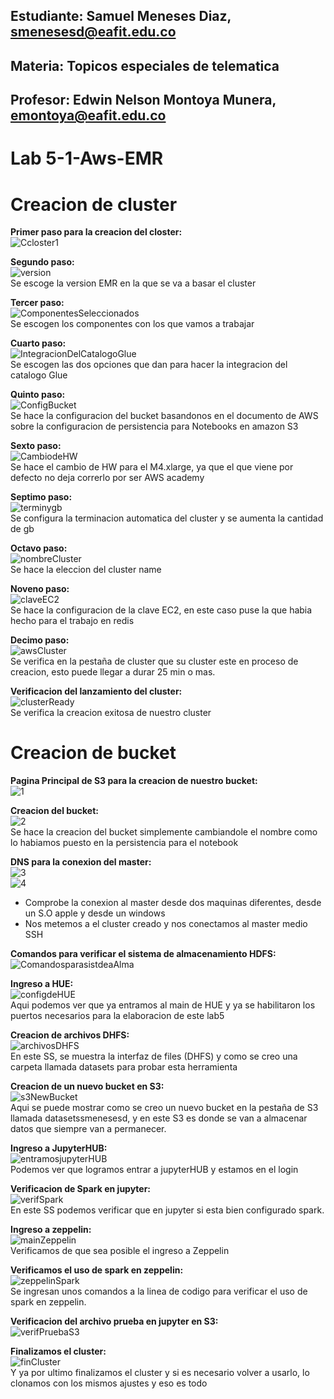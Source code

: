 ## Estudiante: Samuel Meneses Diaz, smenesesd@eafit.edu.co
## Materia: Topicos especiales de telematica
## Profesor: Edwin Nelson Montoya Munera, emontoya@eafit.edu.co 
#
# Lab 5-1-Aws-EMR
# 
# Creacion de cluster
__Primer paso para la creacion del closter:__   
   ![Ccloster1](https://raw.githubusercontent.com/smenesesd/TopicosTelematica/main/Lab5/img/Cluster/Ccloster1.png)

__Segundo paso:__      
   ![version](https://raw.githubusercontent.com/smenesesd/TopicosTelematica/main/Lab5/img/Cluster/version.png)   
Se escoge la version EMR en la que se va a basar el cluster

__Tercer paso:__   
   ![ComponentesSeleccionados](https://raw.githubusercontent.com/smenesesd/TopicosTelematica/main/Lab5/img/Cluster/ComponentesSeleccionados.png)   
Se escogen los componentes con los que vamos a trabajar

__Cuarto paso:__      
   ![IntegracionDelCatalogoGlue](https://raw.githubusercontent.com/smenesesd/TopicosTelematica/main/Lab5/img/Cluster/integracionDelCatalogoGlue.png)   
Se escogen las dos opciones que dan para hacer la integracion del catalogo Glue

__Quinto paso:__   
   ![ConfigBucket](https://raw.githubusercontent.com/smenesesd/TopicosTelematica/main/Lab5/img/Cluster/configBucket.png)   
Se hace la configuracion del bucket basandonos en el documento de AWS sobre la configuracion de persistencia para Notebooks en amazon S3

__Sexto paso:__   
   ![CambiodeHW](https://raw.githubusercontent.com/smenesesd/TopicosTelematica/main/Lab5/img/Cluster/cambioDeHW.png)   
Se hace el cambio de HW para el M4.xlarge, ya que el que viene por defecto no deja correrlo por ser AWS academy

__Septimo paso:__   
   ![terminygb](https://raw.githubusercontent.com/smenesesd/TopicosTelematica/main/Lab5/img/Cluster/terminygb.png)   
Se configura la terminacion automatica del cluster y se aumenta la cantidad de gb

__Octavo paso:__   
   ![nombreCluster](https://raw.githubusercontent.com/smenesesd/TopicosTelematica/main/Lab5/img/Cluster/nombreCluster.png)   
Se hace la eleccion del cluster name

__Noveno paso:__   
   ![claveEC2](https://raw.githubusercontent.com/smenesesd/TopicosTelematica/main/Lab5/img/Cluster/claveEC2.png)   
Se hace la configuracion de la clave EC2, en este caso puse la que habia hecho para el trabajo en redis

__Decimo paso:__   
   ![awsCluster](https://raw.githubusercontent.com/smenesesd/TopicosTelematica/main/Lab5/img/Cluster/AWScluster.png)   
Se verifica en la pestaña de cluster que su cluster este en proceso de creacion, esto puede llegar a durar 25 min o mas. 

__Verificacion del lanzamiento del cluster:__   
   ![clusterReady](https://raw.githubusercontent.com/smenesesd/TopicosTelematica/main/Lab5/img/Cluster/clusterReady.png)   
   Se verifica la creacion exitosa de nuestro cluster

# Creacion de bucket
__Pagina Principal de S3 para la creacion de nuestro bucket:__   
   ![1](https://raw.githubusercontent.com/smenesesd/TopicosTelematica/main/Lab5/img/Bucket/1.png)

__Creacion del bucket:__   
  ![2](https://raw.githubusercontent.com/smenesesd/TopicosTelematica/main/Lab5/img/Bucket/2.png)   
  Se hace la creacion del bucket simplemente cambiandole el nombre como lo habiamos puesto en la persistencia para el notebook

__DNS para la conexion del master:__   
  ![3](https://raw.githubusercontent.com/smenesesd/TopicosTelematica/main/Lab5/img/Bucket/4.png)   
  ![4](https://raw.githubusercontent.com/smenesesd/TopicosTelematica/main/Lab5/img/Bucket/5.png)   
  - Comprobe la conexion al master desde dos maquinas diferentes, desde un S.O apple y desde un windows 
  - Nos metemos a el cluster creado y nos conectamos al master medio SSH

__Comandos para verificar el sistema de almacenamiento HDFS:__   
  ![ComandosparasistdeaAlma](https://raw.githubusercontent.com/smenesesd/TopicosTelematica/main/Lab5/img/Cluster/ComandosparasistdeAlma.png) 

__Ingreso a HUE:__   
  ![configdeHUE](https://raw.githubusercontent.com/smenesesd/TopicosTelematica/main/Lab5/img/Cluster/configdeHUE.png)   
  Aqui podemos ver que ya entramos al main de HUE y ya se habilitaron los puertos necesarios para la elaboracion de este lab5

__Creacion de archivos DHFS:__   
  ![archivosDHFS](https://raw.githubusercontent.com/smenesesd/TopicosTelematica/main/Lab5/img/Cluster/archivosDHFS.png)   
  En este SS, se muestra la interfaz de files (DHFS) y como se creo una carpeta llamada datasets para probar esta herramienta

__Creacion de un nuevo bucket en S3:__   
  ![s3NewBucket](https://raw.githubusercontent.com/smenesesd/TopicosTelematica/main/Lab5/img/Cluster/s3NewBucket.png)   
  Aqui se puede mostrar como se creo un nuevo bucket en la pestaña de S3 llamada datasetssmenesesd, y en este S3 es donde se van a almacenar datos que siempre van a permanecer.

__Ingreso a JupyterHUB:__   
  ![entramosjupyterHUB](https://raw.githubusercontent.com/smenesesd/TopicosTelematica/main/Lab5/img/Cluster/entramosjupyterHUB.png)   
  Podemos ver que logramos entrar a jupyterHUB y estamos en el login

__Verificacion de Spark en jupyter:__   
  ![verifSpark](https://raw.githubusercontent.com/smenesesd/TopicosTelematica/main/Lab5/img/Cluster/verifSpark.png)   
  En este SS podemos verificar que en jupyter si esta bien configurado spark.

__Ingreso a zeppelin:__   
  ![mainZeppelin](https://raw.githubusercontent.com/smenesesd/TopicosTelematica/main/Lab5/img/Cluster/mainZeppelin.png)   
  Verificamos de que sea posible el ingreso a Zeppelin

__Verificamos el uso de spark en zeppelin:__  
  ![zeppelinSpark](https://raw.githubusercontent.com/smenesesd/TopicosTelematica/main/Lab5/img/Cluster/zeppelinSpark.png)   
  Se ingresan unos comandos a la linea de codigo para verificar el uso de spark en zeppelin.

__Verificacion del archivo prueba en jupyter en S3:__   
  ![verifPruebaS3](https://raw.githubusercontent.com/smenesesd/TopicosTelematica/main/Lab5/img/Cluster/verifPruebaS3.png)   

__Finalizamos el cluster:__   
  ![finCluster]()   
  Y ya por ultimo finalizamos el cluster y si es necesario volver a usarlo, lo clonamos con los mismos ajustes y eso es todo